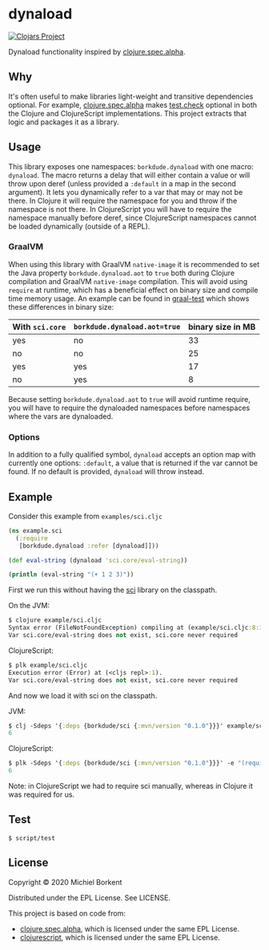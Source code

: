 # dynaload

[![Clojars Project](https://img.shields.io/clojars/v/borkdude/dynaload.svg)](https://clojars.org/borkdude/dynaload)

Dynaload functionality inspired by
[clojure.spec.alpha](https://github.com/clojure/spec.alpha).

## Why

It's often useful to make libraries light-weight and transitive dependencies
optional. For example,
[clojure.spec.alpha](https://github.com/clojure/spec.alpha) makes
[test.check](https://github.com/clojure/test.check) optional in both the Clojure
and ClojureScript implementations. This project extracts that logic and packages
it as a library.

## Usage

This library exposes one namespaces: `borkdude.dynaload` with one macro:
`dynaload`. The macro returns a delay that will either contain a value or will
throw upon deref (unless provided a `:default` in a map in the second
argument). It lets you dynamically refer to a var that may or may not be
there. In Clojure it will require the namespace for you and throw if the
namespace is not there. In ClojureScript you will have to require the namespace
manually before deref, since ClojureScript namespaces cannot be loaded
dynamically (outside of a REPL).

### GraalVM

When using this library with GraalVM `native-image` it is recommended to set the
Java property `borkdude.dynaload.aot` to `true` both during Clojure compilation
and GraalVM `native-image` compilation. This will avoid using `require` at
runtime, which has a beneficial effect on binary size and compile time memory
usage.  An example can be found in [graal-test](graal-test) which shows these
differences in binary size:

| With `sci.core` | `borkdude.dynaload.aot=true` | binary size in MB |
| ---             | ---                          |               --- |
| yes             | no                           |                33 |
| no              | no                           |                25 |
| yes             | yes                          |                17 |
| no              | yes                          |                 8 |

Because setting `borkdude.dynaload.aot` to `true` will avoid runtime require,
you will have to require the dynaloaded namespaces before namespaces where the vars are
dynaloaded.

### Options

In addition to a fully qualified symbol, `dynaload` accepts an option map with
currently one options: `:default`, a value that is returned if the var cannot be
found. If no default is provided, `dynaload` will throw instead.

## Example

Consider this example from `examples/sci.cljc`

``` clojure
(ns example.sci
  (:require
   [borkdude.dynaload :refer [dynaload]]))

(def eval-string (dynaload 'sci.core/eval-string))

(println (eval-string "(+ 1 2 3)"))
```

First we run this without having the [sci](https://github.com/borkdude/sci)
library on the classpath.

On the JVM:

``` clojure
$ clojure example/sci.cljc
Syntax error (FileNotFoundException) compiling at (example/sci.cljc:8:1).
Var sci.core/eval-string does not exist, sci.core never required
```

ClojureScript:

``` clojure
$ plk example/sci.cljc
Execution error (Error) at (<cljs repl>:1).
Var sci.core/eval-string does not exist, sci.core never required
```

And now we load it with sci on the classpath.

JVM:

``` clojure
$ clj -Sdeps '{:deps {borkdude/sci {:mvn/version "0.1.0"}}}' example/sci.cljc
6
```

ClojureScript:

``` clojure
$ plk -Sdeps '{:deps {borkdude/sci {:mvn/version "0.1.0"}}}' -e "(require '[sci.core])" example/sci.cljc
6
```

Note: in ClojureScript we had to require sci manually, whereas in Clojure it was required for us.

## Test

``` shell
$ script/test
```

## License

Copyright © 2020 Michiel Borkent

Distributed under the EPL License. See LICENSE.

This project is based on code from:
- [clojure.spec.alpha](https://github.com/clojure/spec.alpha), which is licensed under the same EPL License.
- [clojurescript](https://github.com/clojure/spec.alpha), which is licensed under the same EPL License.

